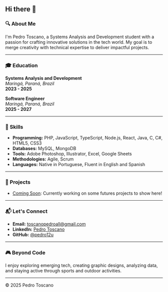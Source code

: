 ## Hi there 👋

### 🔍 About Me

I'm Pedro Toscano, a Systems Analysis and Development student with a passion for crafting innovative solutions in the tech world. My goal is to merge creativity with technical expertise to deliver impactful projects.

---

### 🎓 Education

**Systems Analysis and Development**  
*Maringá, Paraná, Brazil*  
**2023 - 2025**

**Software Engineer**  
*Maringá, Paraná, Brazil*  
**2025 - 2027**

---

### 🚀 Skills

- **Programming:** PHP, JavaScript, TypeScript, Node.js, React, Java, C, C#, HTML5, CSS3  
- **Databases:** MySQL, MongoDB  
- **Tools:** Adobe Photoshop, Illustrator, Excel, Google Sheets  
- **Methodologies:** Agile, Scrum  
- **Languages:** Native in Portuguese, Fluent in English and Spanish

---

### 💼 Projects

- [Coming Soon](#): Currently working on some futures projects to show here!

---

### 📬 Let's Connect

- **Email:** [toscanopedroall@gmail.com](mailto:toscanopedroall@gmail.com)  
- **LinkedIn:** [Pedro Toscano](https://www.linkedin.com/in/pedro-toscano-674454218/)  
- **GitHub:** [@pedro12u](https://github.com/pedro12u)

---

### 🎮 Beyond Code

I enjoy exploring emerging tech, creating graphic designs, analyzing data, and staying active through sports and outdoor activities.

---

© 2025 Pedro Toscano
